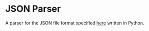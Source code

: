 # JSON Parser

A parser for the JSON file format specified [here](https://www.json.org/json-en.html) written in Python.

